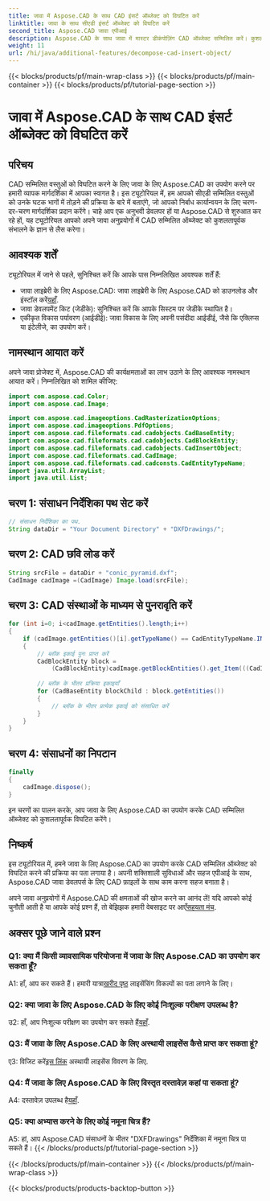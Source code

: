 ```yaml
---
title: जावा में Aspose.CAD के साथ CAD इंसर्ट ऑब्जेक्ट को विघटित करें
linktitle: जावा के साथ सीएडी इंसर्ट ऑब्जेक्ट को विघटित करें
second_title: Aspose.CAD जावा एपीआई
description: Aspose.CAD के साथ जावा में मास्टर डीकंपोज़िंग CAD ऑब्जेक्ट सम्मिलित करें। कुशल संचालन के लिए हमारी चरण-दर-चरण मार्गदर्शिका का पालन करें। सीएडी हेरफेर की दुनिया में गोता लगाएँ।
weight: 11
url: /hi/java/additional-features/decompose-cad-insert-object/
---
```


{{< blocks/products/pf/main-wrap-class >}}
{{< blocks/products/pf/main-container >}}
{{< blocks/products/pf/tutorial-page-section >}}

# जावा में Aspose.CAD के साथ CAD इंसर्ट ऑब्जेक्ट को विघटित करें

## परिचय

CAD सम्मिलित वस्तुओं को विघटित करने के लिए जावा के लिए Aspose.CAD का उपयोग करने पर हमारी व्यापक मार्गदर्शिका में आपका स्वागत है। इस ट्यूटोरियल में, हम आपको सीएडी सम्मिलित वस्तुओं को उनके घटक भागों में तोड़ने की प्रक्रिया के बारे में बताएंगे, जो आपको निर्बाध कार्यान्वयन के लिए चरण-दर-चरण मार्गदर्शिका प्रदान करेंगे। चाहे आप एक अनुभवी डेवलपर हों या Aspose.CAD से शुरुआत कर रहे हों, यह ट्यूटोरियल आपको अपने जावा अनुप्रयोगों में CAD सम्मिलित ऑब्जेक्ट को कुशलतापूर्वक संभालने के ज्ञान से लैस करेगा।

## आवश्यक शर्तें

ट्यूटोरियल में जाने से पहले, सुनिश्चित करें कि आपके पास निम्नलिखित आवश्यक शर्तें हैं:

- जावा लाइब्रेरी के लिए Aspose.CAD: जावा लाइब्रेरी के लिए Aspose.CAD को डाउनलोड और इंस्टॉल करें[यहाँ](https://releases.aspose.com/cad/java/).
- जावा डेवलपमेंट किट (जेडीके): सुनिश्चित करें कि आपके सिस्टम पर जेडीके स्थापित है।
- एकीकृत विकास पर्यावरण (आईडीई): जावा विकास के लिए अपनी पसंदीदा आईडीई, जैसे कि एक्लिप्स या इंटेलीजे, का उपयोग करें।

## नामस्थान आयात करें

अपने जावा प्रोजेक्ट में, Aspose.CAD की कार्यक्षमताओं का लाभ उठाने के लिए आवश्यक नामस्थान आयात करें। निम्नलिखित को शामिल कीजिए:

```java
import com.aspose.cad.Color;
import com.aspose.cad.Image;

import com.aspose.cad.imageoptions.CadRasterizationOptions;
import com.aspose.cad.imageoptions.PdfOptions;
import com.aspose.cad.fileformats.cad.cadobjects.CadBaseEntity;
import com.aspose.cad.fileformats.cad.cadobjects.CadBlockEntity;
import com.aspose.cad.fileformats.cad.cadobjects.CadInsertObject;
import com.aspose.cad.fileformats.cad.CadImage;
import com.aspose.cad.fileformats.cad.cadconsts.CadEntityTypeName;
import java.util.ArrayList;
import java.util.List;
```

## चरण 1: संसाधन निर्देशिका पथ सेट करें

```java
// संसाधन निर्देशिका का पथ.
String dataDir = "Your Document Directory" + "DXFDrawings/";
```

## चरण 2: CAD छवि लोड करें

```java
String srcFile = dataDir + "conic_pyramid.dxf";
CadImage cadImage =(CadImage) Image.load(srcFile);
```

## चरण 3: CAD संस्थाओं के माध्यम से पुनरावृति करें

```java
for (int i=0; i<cadImage.getEntities().length;i++)
{
    if (cadImage.getEntities()[i].getTypeName() == CadEntityTypeName.INSERT)
    {
        // ब्लॉक इकाई पुनः प्राप्त करें
        CadBlockEntity block =
            (CadBlockEntity)cadImage.getBlockEntities().get_Item(((CadInsertObject)cadImage.getEntities()[i]).getName());
            
        // ब्लॉक के भीतर प्रक्रिया इकाइयाँ
        for (CadBaseEntity blockChild : block.getEntities())
        {
            // ब्लॉक के भीतर प्रत्येक इकाई को संसाधित करें
        }
    }
}
```

## चरण 4: संसाधनों का निपटान

```java
finally
{
    cadImage.dispose();
}
```

इन चरणों का पालन करके, आप जावा के लिए Aspose.CAD का उपयोग करके CAD सम्मिलित ऑब्जेक्ट को कुशलतापूर्वक विघटित करेंगे।

## निष्कर्ष

इस ट्यूटोरियल में, हमने जावा के लिए Aspose.CAD का उपयोग करके CAD सम्मिलित ऑब्जेक्ट को विघटित करने की प्रक्रिया का पता लगाया है। अपनी शक्तिशाली सुविधाओं और सहज एपीआई के साथ, Aspose.CAD जावा डेवलपर्स के लिए CAD फ़ाइलों के साथ काम करना सहज बनाता है।

 अपने जावा अनुप्रयोगों में Aspose.CAD की क्षमताओं की खोज करने का आनंद लें! यदि आपको कोई चुनौती आती है या आपके कोई प्रश्न हैं, तो बेझिझक हमारी वेबसाइट पर आएँ[सहयता मंच](https://forum.aspose.com/c/cad/19).

## अक्सर पूछे जाने वाले प्रश्न

### Q1: क्या मैं किसी व्यावसायिक परियोजना में जावा के लिए Aspose.CAD का उपयोग कर सकता हूँ?

 A1: हाँ, आप कर सकते हैं। हमारी यात्रा[खरीद पृष्ठ](https://purchase.aspose.com/buy) लाइसेंसिंग विकल्पों का पता लगाने के लिए।

### Q2: क्या जावा के लिए Aspose.CAD के लिए कोई निःशुल्क परीक्षण उपलब्ध है?

 उ2: हाँ, आप निःशुल्क परीक्षण का उपयोग कर सकते हैं[यहाँ](https://releases.aspose.com/).

### Q3: मैं जावा के लिए Aspose.CAD के लिए अस्थायी लाइसेंस कैसे प्राप्त कर सकता हूं?

 ए3: विजिट करें[इस लिंक](https://purchase.aspose.com/temporary-license/) अस्थायी लाइसेंस विवरण के लिए.

### Q4: मैं जावा के लिए Aspose.CAD के लिए विस्तृत दस्तावेज़ कहां पा सकता हूं?

 A4: दस्तावेज़ उपलब्ध है[यहाँ](https://reference.aspose.com/cad/java/).

### Q5: क्या अभ्यास करने के लिए कोई नमूना चित्र हैं?

A5: हां, आप Aspose.CAD संसाधनों के भीतर "DXFDrawings" निर्देशिका में नमूना चित्र पा सकते हैं।
{{< /blocks/products/pf/tutorial-page-section >}}

{{< /blocks/products/pf/main-container >}}
{{< /blocks/products/pf/main-wrap-class >}}

{{< blocks/products/products-backtop-button >}}
